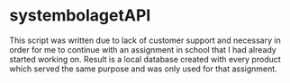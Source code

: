 # systembolagetAPI

This script was written due to lack of customer support and necessary in order for me to continue with an assignment in school that I had already started working on. Result is a local database created with every product which served the same purpose and was only used for that assignment.
